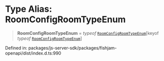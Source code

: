 # Type Alias: RoomConfigRoomTypeEnum

> **RoomConfigRoomTypeEnum** = *typeof* [`RoomConfigRoomTypeEnum`](../variables/RoomConfigRoomTypeEnum.md)\[keyof *typeof* [`RoomConfigRoomTypeEnum`](../variables/RoomConfigRoomTypeEnum.md)\]

Defined in: packages/js-server-sdk/packages/fishjam-openapi/dist/index.d.ts:990
